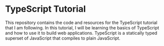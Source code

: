 # TypeScript Tutorial

This repository contains the code and resources for the TypeScript tutorial that I am following. In this tutorial, I will be learning the basics of TypeScript and how to use it to build web applications. TypeScript is a statically typed superset of JavaScript that compiles to plain JavaScript.
